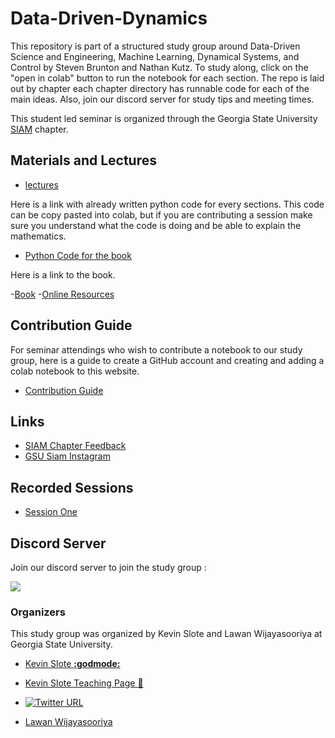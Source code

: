 # Data-Driven-Dynamics

This repository is part of a structured study group around Data-Driven Science and Engineering, Machine Learning, Dynamical Systems, and Control by Steven Brunton and Nathan Kutz.
To study along, click on the "open in colab" button to run the notebook for each section. The repo is laid out by chapter each chapter directory has runnable code for each of the main ideas.
Also, join our discord server for study tips and meeting times.

This student led seminar is organized through the Georgia State University [SIAM](https://www.siam.org/) chapter.

## Materials and Lectures

- [lectures](https://www.databookuw.com/)

Here is a link with already written python code for every sections. 
This code can be copy pasted into colab, but if you are contributing a session make sure you understand what the code is doing and be able to explain the mathematics.

- [Python Code for the book](https://github.com/dynamicslab/databook_python/)

Here is a link to the book.

-[Book](https://www.amazon.com/Data-Driven-Science-Engineering-Learning-Dynamical/dp/1009098489/ref=pd_lpo_sccl_1/139-6673464-6983407)
-[Online Resources](https://www.databookuw.com/)

## Contribution Guide

For seminar attendings who wish to contribute a notebook to our study group, here is a guide to create a GitHub account and creating and adding a colab notebook to this website.

- [Contribution Guide](https://github.com/kslote1/Data-Driven-Dynamics/blob/master/CONTRIBUTING.md)

## Links

- [SIAM Chapter Feedback](https://sites.google.com/view/siamstudentchaptergsu/home)
- [GSU Siam Instagram](https://www.instagram.com/siam.gsu/)

## Recorded Sessions

- [Session One](https://gsumeetings.webex.com/gsumeetings/ldr.php?RCID=029d427856b276d5e8eb96fc9ef049a6)
  
## Discord Server

Join our discord server to join the study group :

[![](https://dcbadge.vercel.app/api/server/ENh9rx4ARs)](https://discord.gg/ENh9rx4ARs)


### Organizers

This study group was organized by Kevin Slote and Lawan Wijayasooriya at Georgia State University.

* [Kevin Slote **:godmode:**](https://kslote1.github.io/)

* [Kevin Slote Teaching Page :link:](https://sites.google.com/view/kevin-slote)

* [![Twitter URL](https://img.shields.io/twitter/url/https/twitter.com/bukotsunikki.svg?style=social&label=Follow%20%40kslote1)](https://twitter.com/kslote1)

* [Lawan Wijayasooriya](https://github.com/LawanWijaya)
